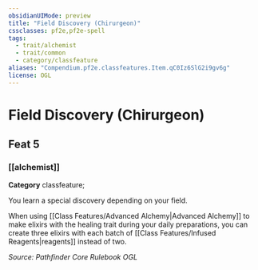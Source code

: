 ```yaml
---
obsidianUIMode: preview
title: "Field Discovery (Chirurgeon)"
cssclasses: pf2e,pf2e-spell
tags:
  - trait/alchemist
  - trait/common
  - category/classfeature
aliases: "Compendium.pf2e.classfeatures.Item.qC0Iz6SlG2i9gv6g"
license: OGL
---
```

# Field Discovery (Chirurgeon)
## Feat 5
### [[alchemist]]

**Category** classfeature; 




You learn a special discovery depending on your field.

When using [[Class Features/Advanced Alchemy|Advanced Alchemy]] to make elixirs with the healing trait during your daily preparations, you can create three elixirs with each batch of [[Class Features/Infused Reagents|reagents]] instead of two.

*Source: Pathfinder Core Rulebook*
*OGL*